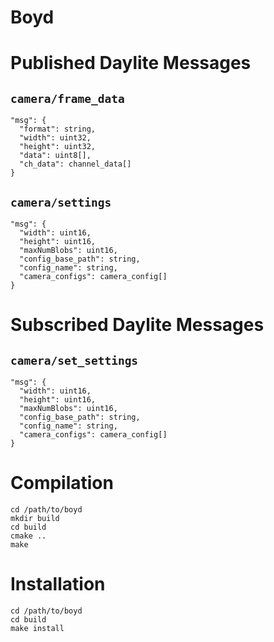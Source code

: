 Boyd
======


Published Daylite Messages
==========================

`camera/frame_data`
-------------------

```
"msg": {
  "format": string,
  "width": uint32,
  "height": uint32,
  "data": uint8[],
  "ch_data": channel_data[]
}
```

`camera/settings`
-------------------

```
"msg": {
  "width": uint16,
  "height": uint16,
  "maxNumBlobs": uint16,
  "config_base_path": string,
  "config_name": string,
  "camera_configs": camera_config[]
}
```

Subscribed Daylite Messages
==========================

`camera/set_settings`
-------------------

```
"msg": {
  "width": uint16,
  "height": uint16,
  "maxNumBlobs": uint16,
  "config_base_path": string,
  "config_name": string,
  "camera_configs": camera_config[]
}
```

Compilation
===============

    cd /path/to/boyd
    mkdir build
    cd build
    cmake ..
    make

Installation
=============

    cd /path/to/boyd
    cd build
    make install
